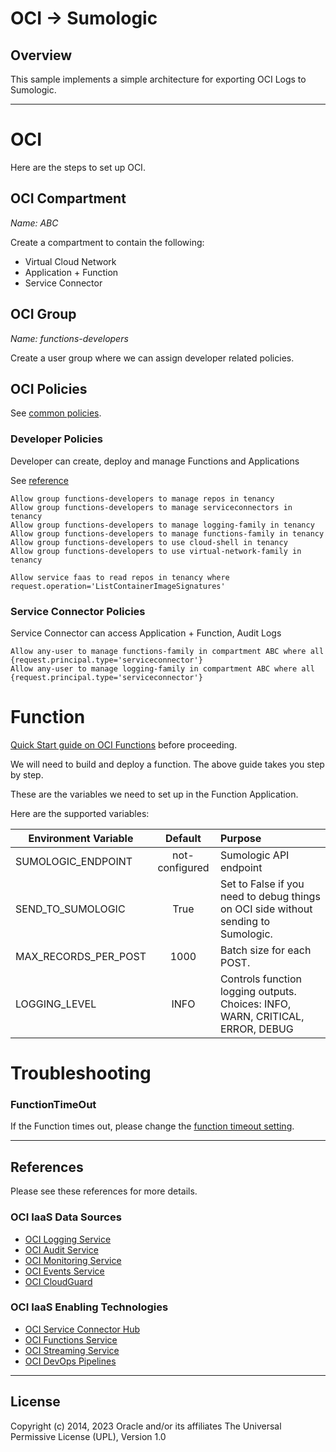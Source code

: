 # OCI -> Sumologic

##  Overview

This sample implements a simple architecture for exporting OCI Logs to Sumologic.

---
# OCI

Here are the steps to set up OCI.

## OCI Compartment

_Name: ABC_

Create a compartment to contain the following:


- Virtual Cloud Network
- Application + Function
- Service Connector

## OCI Group

_Name: functions-developers_

Create a user group where we can assign developer related policies.   


## OCI Policies

See [common policies](https://docs.oracle.com/en-us/iaas/Content/Identity/Concepts/commonpolicies.htm).

### Developer Policies

Developer can create, deploy and manage Functions and Applications

See [reference](https://docs.oracle.com/en-us/iaas/Content/Identity/Concepts/commonpolicies.htm#)

    Allow group functions-developers to manage repos in tenancy
    Allow group functions-developers to manage serviceconnectors in tenancy
    Allow group functions-developers to manage logging-family in tenancy
    Allow group functions-developers to manage functions-family in tenancy
    Allow group functions-developers to use cloud-shell in tenancy
    Allow group functions-developers to use virtual-network-family in tenancy

    Allow service faas to read repos in tenancy where request.operation='ListContainerImageSignatures'


### Service Connector Policies

Service Connector can access Application + Function, Audit Logs

    Allow any-user to manage functions-family in compartment ABC where all {request.principal.type='serviceconnector'}
    Allow any-user to manage logging-family in compartment ABC where all {request.principal.type='serviceconnector'}


#  Function

[Quick Start guide on OCI Functions](https://docs.oracle.com/en-us/iaas/Content/Functions/Tasks/functionsquickstartguidestop.htm) before proceeding.

We will need to build and deploy a function.  The above guide takes you step by step.

These are the variables we need to set up in the Function Application.  

Here are the supported variables:

| Environment Variable        |    Default     | Purpose                                                                            |
|-----------------------------|:--------------:|:-----------------------------------------------------------------------------------|
| SUMOLOGIC_ENDPOINT          | not-configured | Sumologic API endpoint                                                             |
| SEND_TO_SUMOLOGIC          |      True      | Set to False if you need to debug things on OCI side without sending to Sumologic. |
| MAX_RECORDS_PER_POST               |      1000      | Batch size for each POST.                                                          |
| LOGGING_LEVEL               |      INFO      | Controls function logging outputs.  Choices: INFO, WARN, CRITICAL, ERROR, DEBUG    |




# Troubleshooting

### FunctionTimeOut

If the Function times out, please change the
[function timeout setting](https://docs.oracle.com/en-us/iaas/Content/Functions/Tasks/functionscustomizing.htm).


---

## References

Please see these references for more details.


### OCI IaaS Data Sources

- [OCI Logging Service](https://docs.oracle.com/en-us/iaas/Content/Logging/Concepts/loggingoverview.htm)
- [OCI Audit Service](https://docs.oracle.com/en-us/iaas/Content/Audit/Concepts/auditoverview.htm)
- [OCI Monitoring Service](https://docs.oracle.com/en-us/iaas/Content/Monitoring/Concepts/monitoringoverview.htm)
- [OCI Events Service](https://docs.oracle.com/en-us/iaas/Content/Events/Concepts/eventsoverview.htm)
- [OCI CloudGuard](https://docs.oracle.com/en-us/iaas/cloud-guard/using/index.htm)

### OCI IaaS Enabling Technologies

- [OCI Service Connector Hub](https://docs.oracle.com/en-us/iaas/Content/Functions/Concepts/functionsoverview.htm)
- [OCI Functions Service](https://docs.oracle.com/en-us/iaas/Content/Functions/Concepts/functionsoverview.htm)
- [OCI Streaming Service](https://docs.oracle.com/en-us/iaas/Content/Streaming/Concepts/streamingoverview.htm)
- [OCI DevOps Pipelines](https://docs.oracle.com/en/solutions/build-cicd-pipelines-devops-function/index.html)


---
## License
Copyright (c) 2014, 2023 Oracle and/or its affiliates
The Universal Permissive License (UPL), Version 1.0
